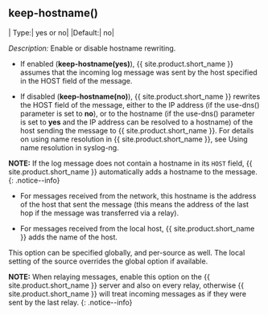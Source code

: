 ## keep-hostname()

|  Type:|      yes or no|
  |Default:|   no|

*Description:* Enable or disable hostname rewriting.

- If enabled (**keep-hostname(yes)**), {{ site.product.short_name }} assumes that the
    incoming log message was sent by the host specified in the HOST
    field of the message.

- If disabled (**keep-hostname(no)**), {{ site.product.short_name }} rewrites the HOST
    field of the message, either to the IP address (if the use-dns()
    parameter is set to **no**), or to the hostname (if the use-dns()
    parameter is set to **yes** and the IP address can be resolved to a
    hostname) of the host sending the message to {{ site.product.short_name }}. For
    details on using name resolution in {{ site.product.short_name }}, see
    Using name resolution in syslog-ng.

**NOTE:** If the log message does not contain a hostname in its `HOST` field,
{{ site.product.short_name }} automatically adds a hostname to the message.
{: .notice--info}

- For messages received from the network, this hostname is the address
    of the host that sent the message (this means the address of the
    last hop if the message was transferred via a relay).

- For messages received from the local host, {{ site.product.short_name }} adds the
    name of the host.

This option can be specified globally, and per-source as well. The local
setting of the source overrides the global option if available.

**NOTE:** When relaying messages, enable this option on the {{ site.product.short_name }}
server and also on every relay, otherwise {{ site.product.short_name }} will treat
incoming messages as if they were sent by the last relay.
{: .notice--info}